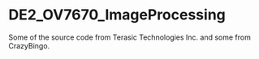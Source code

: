 # DE2_OV7670_ImageProcessing
Some of the source code from Terasic Technologies Inc. and some from CrazyBingo.
